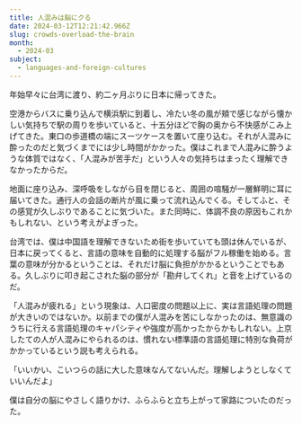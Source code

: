 ```yaml
---
title: 人混みは脳にクる
date: 2024-03-12T12:21:42.966Z
slug: crowds-overload-the-brain
month:
  - 2024-03
subject:
  - languages-and-foreign-cultures
---
```

年始早々に台湾に渡り、約二ヶ月ぶりに日本に帰ってきた。

空港からバスに乗り込んで横浜駅に到着し、冷たい冬の風が頬で感じながら懐かしい気持ちで駅の周りを歩いていると、十五分ほどで胸の奥から不快感がこみ上げてきた。東口の歩道橋の端にスーツケースを置いて座り込む。それが人混みに酔ったのだと気づくまでには少し時間がかかった。僕はこれまで人混みに酔うような体質ではなく、「人混みが苦手だ」という人々の気持ちはまったく理解できなかったからだ。

地面に座り込み、深呼吸をしながら目を閉じると、周囲の喧騒が一層鮮明に耳に届いてきた。通行人の会話の断片が風に乗って流れ込んでくる。そしてふと、その感覚が久しぶりであることに気づいた。また同時に、体調不良の原因もこれかもしれない、という考えがよぎった。

台湾では、僕は中国語を理解できないため街を歩いていても頭は休んでいるが、日本に戻ってくると、言語の意味を自動的に処理する脳がフル稼働を始める。言葉の意味が分かるということは、それだけ脳に負担がかかるということでもある。久しぶりに叩き起こされた脳の部分が「勘弁してくれ」と音を上げているのだ。

「人混みが疲れる」という現象は、人口密度の問題以上に、実は言語処理の問題が大きいのではないか。以前までの僕が人混みを苦にしなかったのは、無意識のうちに行える言語処理のキャパシティや強度が高かったからかもしれない。上京したての人が人混みにやられるのは、慣れない標準語の言語処理に特別な負荷がかかっているという説も考えられる。

「いいかい、こいつらの話に大した意味なんてないんだ。理解しようとしなくていいんだよ」

僕は自分の脳にやさしく語りかけ、ふらふらと立ち上がって家路についたのだった。